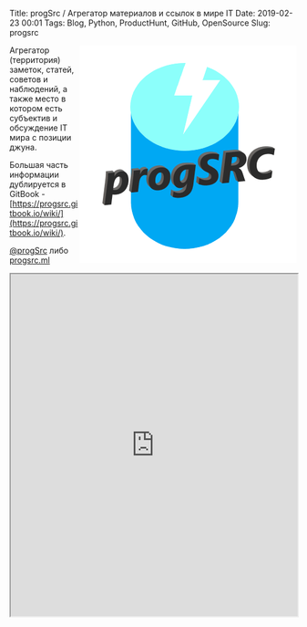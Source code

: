 Title: progSrc / Агрегатор материалов и ссылок в мире IT
Date: 2019-02-23 00:01
Tags: Blog, Python, ProductHunt, GitHub, OpenSource
Slug: progsrc


<img style="float: right; height=40%; width=40%;" src="/images/progsrc/avatar.png">

Агрегатор (территория) заметок, статей, советов и наблюдений, a также место в котором есть субъектив и обсуждение IT мира с позиции джуна.


Большая часть информации дублируется в GitBook - [https://progsrc.gitbook.io/wiki/](https://progsrc.gitbook.io/wiki/).

[@progSrc](http://t.me/progsrc) либо [progsrc.ml](http://progsrc.ml/)

<iframe src="https://progsrc.telepost.blog/" width="100%" height="600" align="left">

-----
/** автор не несет ответственности за содержание материалов *